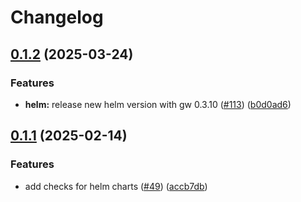 # Changelog

## [0.1.2](https://github.com/agntcy/agp/compare/agp-helm-v0.1.1...agp-helm-v0.1.2) (2025-03-24)


### Features

* **helm:** release new helm version with gw 0.3.10 ([#113](https://github.com/agntcy/agp/issues/113)) ([b0d0ad6](https://github.com/agntcy/agp/commit/b0d0ad6e6cb75be999b79e1d93d491c4ae59668b))

## [0.1.1](https://github.com/agntcy/agp/compare/agp-helm-v0.1.0...agp-helm-v0.1.1) (2025-02-14)


### Features

* add checks for helm charts ([#49](https://github.com/agntcy/agp/issues/49)) ([accb7db](https://github.com/agntcy/agp/commit/accb7db30da76dfa7c7eab8688edda6cfad9c768))
